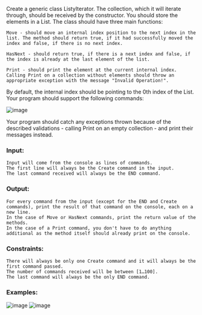 Create a generic class ListyIterator. The collection, which it will iterate through, should be received by the constructor. You should store the elements in a List. The class should have three main functions:

	Move - should move an internal index position to the next index in the list. The method should return true, if it had successfully moved the index and false, if there is no next index.

	HasNext - should return true, if there is a next index and false, if the index is already at the last element of the list.

	Print - should print the element at the current internal index. Calling Print on a collection without elements should throw an appropriate exception with the message "Invalid Operation!". 

By default, the internal index should be pointing to the 0th index of the List. Your program should support the following commands:

![image](https://user-images.githubusercontent.com/45227327/219971613-78b576c2-180b-4f92-a0ce-02b1787aa0be.png)

Your program should catch any exceptions thrown because of the described validations - calling Print on an empty collection - and print their messages instead.

### Input:

	Input will come from the console as lines of commands. 
	The first line will always be the Create command in the input. 
	The last command received will always be the END command.

### Output:

	For every command from the input (except for the END and Create commands), print the result of that command on the console, each on a new line. 
	In the case of Move or HasNext commands, print the return value of the methods.
	In the case of a Print command, you don't have to do anything additional as the method itself should already print on the console.

### Constraints:

	There will always be only one Create command and it will always be the first command passed.
	The number of commands received will be between [1…100].
	The last command will always be the only END command.

### Examples:

![image](https://user-images.githubusercontent.com/45227327/219971687-9b712a0a-7b2a-4c44-aa41-505477c4852e.png)
![image](https://user-images.githubusercontent.com/45227327/219971719-b38348c1-c6a6-4528-8fd5-8339d6ac6375.png)
